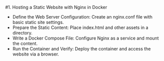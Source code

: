 #1. Hosting a Static Website with Nginx in Docker
- Define the Web Server Configuration: Create an nginx.conf file with basic static site settings.
- Prepare the Static Content: Place index.html and other assets in a directory.
- Write a Docker Compose File: Configure Nginx as a service and mount the content.
- Run the Container and Verify: Deploy the container and access the website via a browser.
